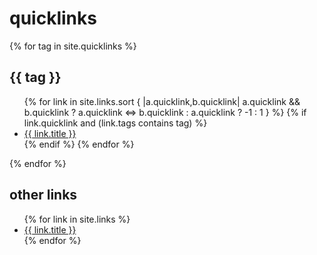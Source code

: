 # quicklinks

{% for tag in site.quicklinks %}
  <h2>{{ tag }}</h2>
  <ul>
  {% for link in site.links.sort { |a.quicklink,b.quicklink| a.quicklink && b.quicklink ? a.quicklink <=> b.quicklink : a.quicklink ? -1 : 1 } %}
    {% if link.quicklink and (link.tags contains tag) %}
      <li>
        <a href="{{ link.weburl }}">{{ link.title }}</a>
      </li>   
    {% endif %}
  {% endfor %}
  </ul>
{% endfor %}

## other links

<ul>
{% for link in site.links %}
<li>
  <a href="{{ link.weburl }}">{{ link.title }}</a>
</li>
{% endfor %}
</ul>
